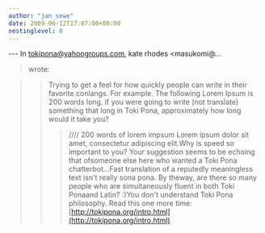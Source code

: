 ```yaml
---
author: "jan_sewe"
date: 2009-06-12T17:07:00+00:00
nestinglevel: 0
---
```

\---
 In [tokipona@yahoogroups.com](mailto://tokipona@yahoogroups.com), kate rhodes <masukomi@...
> wrote:

>> Trying to get a feel for how quickly people can write in their
> favorite conlangs.
>> For example. The following Lorem Ipsum is 200 words long. if you were
> going to write (not translate) something that long in Toki Pona,
> approximately how long would it take you?
>>> //// 200 words of lorem impsum
> Lorem ipsum dolor sit amet, consectetur adipiscing elit.Why is speed so important to you? Your suggestion seems to be echoing that ofsomeone else here who wanted a Toki Pona chatterbot...Fast translation of a reputedly meaningless text isn't really sona pona. By theway, are there so many people who are simultaneously fluent in both Toki Ponaand Latin? :)You don't understand Toki Pona philosophy. Read this one more time:[http://tokipona.org/intro.html](http://tokipona.org/intro.html)